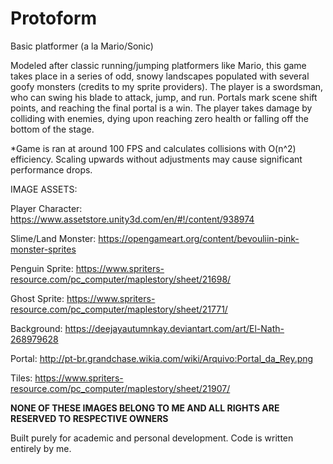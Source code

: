 # Protoform
Basic platformer (a la Mario/Sonic) 

Modeled after classic running/jumping platformers like Mario, this game takes place in a series of odd, snowy landscapes populated
with several goofy monsters (credits to my sprite providers). The player is a swordsman, who can swing his blade to attack, jump,
and run. Portals mark scene shift points, and reaching the final portal is a win. The player takes damage by colliding with enemies, dying upon reaching zero health or falling off the bottom of the stage.

*Game is ran at around 100 FPS and calculates collisions with O(n^2) efficiency. 
Scaling upwards without adjustments may cause significant performance drops.

IMAGE ASSETS:

Player Character: https://www.assetstore.unity3d.com/en/#!/content/938974

Slime/Land Monster: https://opengameart.org/content/bevouliin-pink-monster-sprites

Penguin Sprite: https://www.spriters-resource.com/pc_computer/maplestory/sheet/21698/

Ghost Sprite: https://www.spriters-resource.com/pc_computer/maplestory/sheet/21771/

Background: https://deejayautumnkay.deviantart.com/art/El-Nath-268979628

Portal: http://pt-br.grandchase.wikia.com/wiki/Arquivo:Portal_da_Rey.png

Tiles: https://www.spriters-resource.com/pc_computer/maplestory/sheet/21907/

**NONE OF THESE IMAGES BELONG TO ME AND ALL RIGHTS ARE RESERVED TO RESPECTIVE OWNERS**

Built purely for academic and personal development. Code is written entirely by me. 
